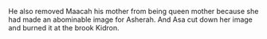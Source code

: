 He also removed Maacah his mother from being queen mother because she had made an abominable image for Asherah. And Asa cut down her image and burned it at the brook Kidron.
